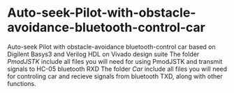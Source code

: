 # Auto-seek-Pilot-with-obstacle-avoidance-bluetooth-control-car
Auto-seek Pilot with obstacle-avoidance bluetooth-control car based on Digilent Basys3 and Verilog HDL on Vivado design suite
The folder _PmodJSTK_ include all files you will need for using PmodJSTK and transmit signals to HC-05 bluetooth RXD
The folder _Car_ include all files you will need for controling car and recieve signals from bluetooth TXD, along with other functions.
